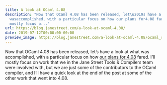 ```yaml
---
title: A look at OCaml 4.08
description: "Now that OCaml 4.08 has been released, let\u2019s have a look at what
  wasaccomplished, with a particular focus on how our plans for4.08 fared. I\u2019ll
  mostly focus o..."
url: https://blog.janestreet.com/a-look-at-ocaml-4.08/
date: 2019-07-12T00:00:00-00:00
preview_image: https://blog.janestreet.com/a-look-at-ocaml-4.08/ocaml_release-2019.jpg
---
```


<p>Now that OCaml 4.08 has been released, let’s have a look at what was
accomplished, with a particular focus on how <a href="../plans-for-ocaml-408/">our plans for
4.08</a> fared. I’ll mostly focus on work that we
in the Jane Street Tools &amp; Compilers team were involved with, but we are
just some of the contributors to the OCaml compiler, and I’ll have a
quick look at the end of the post at some of the other work that went
into 4.08.</p>
